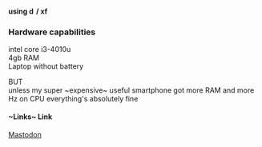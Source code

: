 #### using <img src="https://www.debian.org/Pics/debian-logo-1024x576.png" alt="debian" title="Debian" height=14px />/ <img src="https://cdn.xfce.org/projects/xfdesktop.png" alt="xfce" title="Xfce" height=14px />

### Hardware capabilities

intel core i3-4010u \
4gb RAM \
Laptop without battery 

BUT \
unless my super ~expensive~ useful smartphone got more RAM and more Hz on CPU everything's absolutely fine


#### ~Links~ Link

[Mastodon](https://tech.lgbt/@wiltRainbow)
